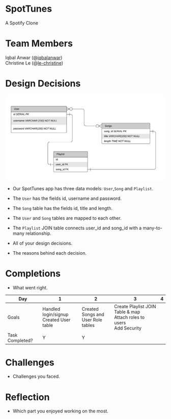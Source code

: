 # SpotTunes
A Spotify Clone

# Team Members
Iqbal Anwar (@<a href = "https://github.com/iqbalanwar">iqbalanwar</a>)<br/>
Christine Le (@<a href="https://github.com/le-christine">le-christine</a>)<br/>
  
# Design Decisions
<img alt = "database design" src="images/spot-tunes-erd.jpeg"/><br/>
- Our SpotTunes app has three data models: `User`,`Song` and `Playlist`.
- The `User` has the fields id, username and password.
- The `Song` table has the fields id, title and length.
- The `User` and `Song` tables are mapped to each other.
- The `Playlist` JOIN table connects user_id and song_id with a many-to-many relationship. 

- All of your design decisions.
- The reasons behind each decision.

# Completions
- What went right.

| Day            | 1                                    | 2                                            | 3                                                   | 4                                                     |
|----------------|--------------------------------------|----------------------------------------------|-----------------------------------------------------|-------------------------------------------------------|
| Goals  |Handled login/signup <br/> Created User table |  Created Songs and<br/> User Role tables | Create Playlist JOIN Table & map</br>Attach roles to users<br/>Add Security<br/>  |  |
| Task Completed?  | Y  | Y  |  |  |


# Challenges
- Challenges you faced.
# Reflection 
- Which part you enjoyed working on the most.

